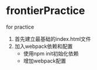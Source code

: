 # frontierPractice
for practice

1. 首先建立最基础的index.html文件
2. 加入webpack依赖和配置
   - 使用npm init初始化依赖
   - 增加webpack配置
